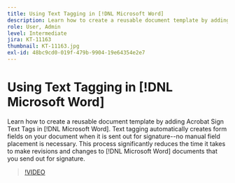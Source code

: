 ```yaml
---
title: Using Text Tagging in [!DNL Microsoft Word]
description: Learn how to create a reusable document template by adding Acrobat Sign Text Tags in [!DNL Microsoft Word]
role: User, Admin
level: Intermediate
jira: KT-11163
thumbnail: KT-11163.jpg
exl-id: 48bc9cd0-019f-479b-9904-19e64354e2e7
---
```

# Using Text Tagging in [!DNL Microsoft Word]

Learn how to create a reusable document template by adding Acrobat Sign Text Tags in [!DNL Microsoft Word]. Text tagging automatically creates form fields on your document when it is sent out for signature--no manual field placement is necessary. This process significantly reduces the time it takes to make revisions and changes to [!DNL Microsoft Word] documents that you send out for signature.

>[!VIDEO](https://video.tv.adobe.com/v/3409482?quality=12&learn=on&hidetitle=true)
